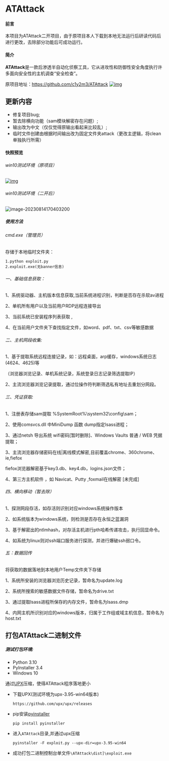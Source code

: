 # ATAttack
#### 前言

 本项目为ATAttack二开项目，由于原项目本人下载到本地无法运行后研读代码后进行更改，去除部分功能后可成功运行。

#### 简介

**ATAttack**是一款后渗透半自动化侦察工具，它从进攻性和防御性安全角度执行许多面向安全性的主机调查“安全检查”。

原项目地址：https://github.com/c1y2m3/ATAttack [![img](http://raw.githubusercontent.com/c1y2m3/ATAttack/master/doc/snapshot.jpg)](http://raw.githubusercontent.com/c1y2m3/ATAttack/master/doc/snapshot.jpg)

## 更新内容

- 修复项目bug;
- 暂去除横向功能（sam模块解密存在问题）;
- 输出改为中文（仅仅觉得原输出看起来比较乱）;
- 临时文件创建由根据时间输出改为固定文件夹attack（更改主逻辑，将clean单独执行所需）

#### 快照预览

###### win10测试环境（原项目）

[![img](https://camo.githubusercontent.com/80f2c960058da70efdb1b45c62acc8ffe424a3dba3526ba200ed57db7784952d/68747470733a2f2f7777772e79756e7a68696a69612e636f6d2f6d6963726f626c6f672f66696c657376722f356462653464363262353463386431396235353739663535)](https://camo.githubusercontent.com/80f2c960058da70efdb1b45c62acc8ffe424a3dba3526ba200ed57db7784952d/68747470733a2f2f7777772e79756e7a68696a69612e636f6d2f6d6963726f626c6f672f66696c657376722f356462653464363262353463386431396235353739663535)

###### win10测试环境（二开后）

![image-20230814170403200](C:\Users\1inc50\AppData\Roaming\Typora\typora-user-images\image-20230814170403200.png)



##### 使用方法

###### cmd.exe（管理员）

存储于本地临时文件夹：

```
1.python exploit.py
2.exploit.exe(无banner信息)
```

###### 一、基础信息获取：

1、系统驱动器、主机版本信息获取,当前系统进程识别，判断是否存在杀软av进程

2、单机所有用户以及当前用户RDP远程连接导出

3、当前系统已安装程序列表获取 ,

4、在当前用户文件夹下查找指定文件，如word、pdf、txt、csv等敏感数据

###### 二、主机网段收集:

1、基于提取系统远程连接记录，如：远程桌面，arp缓存，windows系统日志(4624、4625)等

（浏览器浏览记录、单机系统记录，系统登录日志记录筛选提取IP）

2、主流浏览器浏览记录提取，通过位操作符判断筛选私有地址去重划分网段。

###### 三、凭证获取:

1、注册表存储sam提取 %SystemRoot%\system32\config\sam；

2、使用comsvcs.dll 中MiniDump 函数 dump指定lsass进程；

3、通过netsh 导出系统 wifi密码[暂时删除]、Windows Vaults 普通 / WEB 凭据提取；

3、主流浏览器存储密码在线|离线模式解密,目前覆盖chrome、360chrome、ie,fiefox

fiefox浏览器解密基于key3.db、key4.db，logins.json文件；

4、第三方主机软件 ，如 Navicat、Putty ,foxmail在线解密 [未完成]

###### 四、横向移动（暂去除）

1、探测网段存活，如存活则识别对应windows系统操作版本

2、如系统版本为windows系统，则检测是否存在永恒之蓝漏洞

3、基于解密出的ntlmhash，对存活主机进行pth哈希传递攻击，执行回显命令。

4、如系统为linux则对ssh端口服务进行探测，并进行爆破ssh弱口令。

###### 五：数据回传

将获取的数据落地到本地用户Temp文件夹下存储

1、系统所安装的浏览器浏览历史记录，暂命名为update.log

2、系统所搜索的敏感数据文件存储，暂命名为drive.txt

3、通过提取lsass进程所保存的内存文件，暂命名为lsass.dmp

4、内网主机所识别对应的windows版本，归属于工作组或域主机信息，暂命名为host.txt

## 打包ATAttack二进制文件

##### 测试打包环境:

- Python 3.10
- PyInstaller 3.4
- Windows 10

通过[UPX](https://upx.github.io/)压缩，使得ATAttack程序落地更小

- 下载UPX(测试环境为upx-3.95-win64版本)

  `https://github.com/upx/upx/releases`

- pip安装[pyinstaller](https://www.pyinstaller.org/)

  `pip install pyinstaller`

- 进入`ATAttack`目录,并通过upx压缩

  `pyinstaller -F exploit.py --upx-dir=upx-3.95-win64`

- 成功打包二进制控制台单文件`\ATAttack\dist]\exploit.exe`
